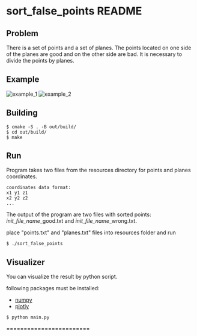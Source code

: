 sort_false_points README
========================

## Problem

There is a set of points and a set of planes. 
The points located on one side of the planes are good and on the other side are bad. 
It is necessary to divide the points by planes.

## Example

![example_1](https://user-images.githubusercontent.com/30512240/185460025-924423de-308a-4852-be44-aad1d4a834ce.png)
![example_2](https://user-images.githubusercontent.com/30512240/185460028-16e3d725-375d-42e5-9f22-d1caf075eece.png)


## Building

```
$ cmake -S . -B out/build/
$ cd out/build/
$ make
```

## Run

Program takes two files from the resources directory for points and planes coordinates.

```
coordinates data format: 
x1 y1 z1 
x2 y2 z2
...
```

The output of the program are two files with sorted points: 
*init_file_name*_good.txt and *init_file_name*_wrong.txt.

place "points.txt" and "planes.txt" files into resources folder and run

```
$ ./sort_false_points
```

## Visualizer

You can visualize the result by python script.

following packages must be installed:

* [numpy](https://numpy.org/)
* [plotly](https://plotly.com/python/graph-objects/)

```
$ python main.py
```

========================
